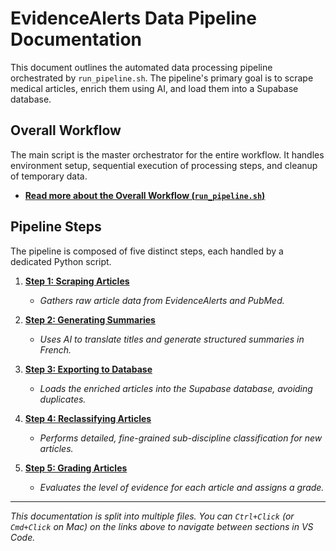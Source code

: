# EvidenceAlerts Data Pipeline Documentation

This document outlines the automated data processing pipeline orchestrated by `run_pipeline.sh`. The pipeline's primary goal is to scrape medical articles, enrich them using AI, and load them into a Supabase database.

## Overall Workflow

The main script is the master orchestrator for the entire workflow. It handles environment setup, sequential execution of processing steps, and cleanup of temporary data.

*   [**Read more about the Overall Workflow (`run_pipeline.sh`)**](./pipeline/00_run_pipeline.md)

## Pipeline Steps

The pipeline is composed of five distinct steps, each handled by a dedicated Python script.

1.  [**Step 1: Scraping Articles**](./pipeline/01_scrape_evidence.md)
    *   *Gathers raw article data from EvidenceAlerts and PubMed.*

2.  [**Step 2: Generating Summaries**](./pipeline/02_generate_summaries.md)
    *   *Uses AI to translate titles and generate structured summaries in French.*

3.  [**Step 3: Exporting to Database**](./pipeline/03_export_to_db.md)
    *   *Loads the enriched articles into the Supabase database, avoiding duplicates.*

4.  [**Step 4: Reclassifying Articles**](./pipeline/04_reclassify_articles.md)
    *   *Performs detailed, fine-grained sub-discipline classification for new articles.*

5.  [**Step 5: Grading Articles**](./pipeline/05_grade_articles.md)
    *   *Evaluates the level of evidence for each article and assigns a grade.*

---
*This documentation is split into multiple files. You can `Ctrl+Click` (or `Cmd+Click` on Mac) on the links above to navigate between sections in VS Code.*